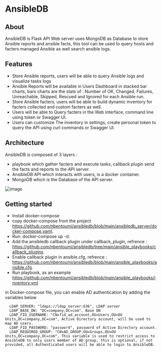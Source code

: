 AnsibleDB
=========================================
About
-----
AnsibleDB is Flask API Web server uses MongoDB as Database to store Ansible reports and ansible facts, this tool can be used to query hosts and facters managed Ansible as well search ansible logs.

Features
--------
* Store Ansible reports, users will be able to query Ansible logs and visualize tasks logs
* Ansible Reports will be available in Users Dashboard in stacked bar charts, bars charts are the stats of : Number of OK, Changed, Failures, Unreachable, Skipped, Rescued and Ignored for each Ansible run.
* Store Ansible facters, users will be able to build dynamic inventory for facters collected and custom facters as well.
* Users will be able to Query facters in the Web interface, command line using token or Swagger UI.
* Users can customize The inventory in settings, create personal token to query the API using curl commands or Swagger UI.

Architecture
--------
AnsibleDB is composed of 3 layers :
* playbook which gather facters and execute tasks, callback plugin send the facts and reports to the API server.
* AnsibleDB API which interacts with users, is a docker container.
* MongoDB which is the Database of the API server.

![image](https://github.com/nbentoumi/ansibledb/assets/6154423/0c6220b4-ec1b-420a-9617-6bd6ce6af6a1)



Getting started
---------------
* Install docker-compose
* copy docker-compose from the project https://github.com/nbentoumi/ansibledb/blob/main/ansibledb_server/docker-compose.yaml.
* Run: docker-compose up -d.
* Add the ansibledb callback plugin under callback_plugin, refrence : https://github.com/nbentoumi/ansibledb/tree/main/ansible_playbooks/callback_plugins.
* Enable callback plugin in ansible.cfg, refrence : https://github.com/nbentoumi/ansibledb/blob/main/ansible_playbooks/ansible.cfg.
* Run playbook, as an example https://github.com/nbentoumi/ansibledb/blob/main/ansible_playbooks/inventory.yml

in Docker-compose file, you can enable AD authentication by adding the variables below

      LDAP_SERVER: "ldaps://ldap_server:636", LDAP server
      LDAP_BASE_DN: "DC=company,DC=com", Base DN
      LDAP_FID_USERNAME: "CN=fid_ad_account,OU=Users,OU=OU Units,DC=company,DC=com", Active Directory account, will be used to map AD users. 
      LDAP_FID_PASSWORD: "password", password of Active Directory account.
      LDAP_REQUIRED_GROUP: "CN=AD_GROUP,OU=Groups,OU=OU Units,DC=company,DC=com", This variable is used to restrict access to AnsibleDB to only users member of AD group, this is optional, if not provided, all Authenticated users will be able to login to AnsibleDB.
